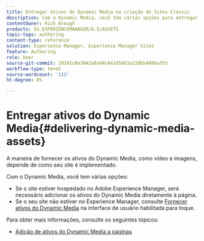 ```yaml
---
title: Entregar ativos do Dynamic Media na criação do Sites Classic
description: Com o Dynamic Media, você tem várias opções para entregar seus ativos do Dynamic Media - vídeo e imagens - ao seu site.
contentOwner: Rick Brough
products: SG_EXPERIENCEMANAGER/6.5/ASSETS
topic-tags: authoring
content-type: reference
solution: Experience Manager, Experience Manager Sites
feature: Authoring
role: User
source-git-commit: 29391c8e3042a8a04c64165663a228bb4886afb5
workflow-type: tm+mt
source-wordcount: '113'
ht-degree: 8%

---
```


# Entregar ativos do Dynamic Media{#delivering-dynamic-media-assets}

A maneira de fornecer os ativos do Dynamic Media, como vídeo e imagens, depende de como seu site é implementado.

Com o Dynamic Media, você tem várias opções:

* Se o site estiver hospedado no Adobe Experience Manager, será necessário adicionar os ativos do Dynamic Media diretamente à página.
* Se o seu site não estiver no Experience Manager, consulte [Fornecer ativos do Dynamic Media](/help/assets/delivering-dynamic-media-assets.md) na interface de usuário habilitada para toque.

Para obter mais informações, consulte os seguintes tópicos:

* [Adição de ativos do Dynamic Media a páginas](/help/sites-classic-ui-authoring/dynamic-media-assets-adding-to-page.md)
